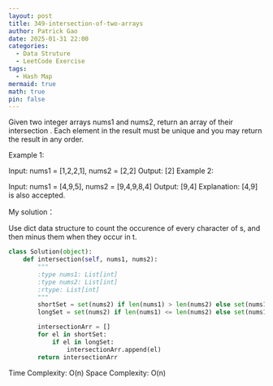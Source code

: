 ```yaml
---
layout: post
title: 349-intersection-of-two-arrays
author: Patrick Gao
date: 2025-01-31 22:00
categories:
  - Data Struture
  - LeetCode Exercise
tags:
  - Hash Map
mermaid: true
math: true
pin: false
---
```


Given two integer arrays nums1 and nums2, return an array of their 
intersection
. Each element in the result must be unique and you may return the result in any order.

 

Example 1:

Input: nums1 = [1,2,2,1], nums2 = [2,2]
Output: [2]
Example 2:

Input: nums1 = [4,9,5], nums2 = [9,4,9,8,4]
Output: [9,4]
Explanation: [4,9] is also accepted.

My solution：

Use dict data structure to count the occurence of every character of s, and then minus them when they occur in t.
```python
class Solution(object):
    def intersection(self, nums1, nums2):
        """
        :type nums1: List[int]
        :type nums2: List[int]
        :rtype: List[int]
        """
        shortSet = set(nums2) if len(nums1) > len(nums2) else set(nums1)
        longSet = set(nums2) if len(nums1) <= len(nums2) else set(nums1)

        intersectionArr = []
        for el in shortSet:
            if el in longSet:
                intersectionArr.append(el)
        return intersectionArr
```

Time Complexity: O(n)
Space Complexity: O(n)